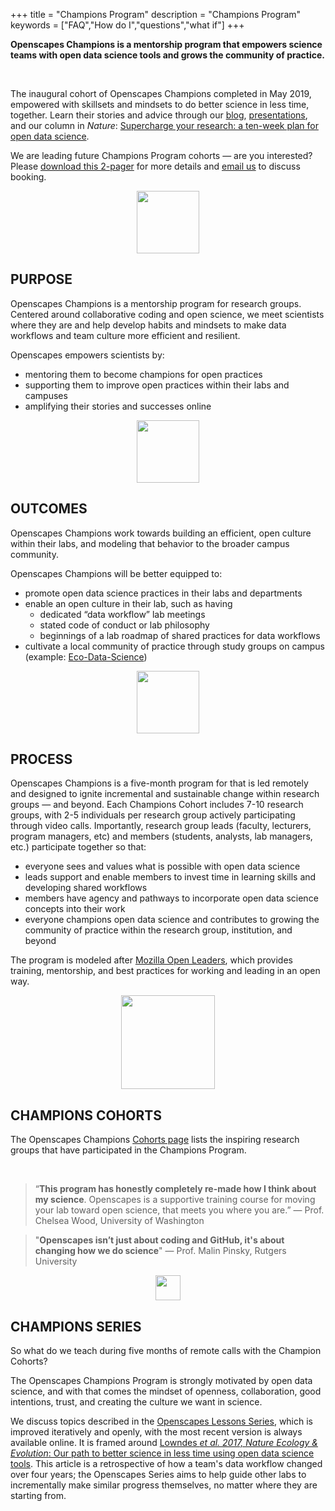 +++
title = "Champions Program"
description = "Champions Program"
keywords = ["FAQ","How do I","questions","what if"]
+++


**Openscapes Champions is a mentorship program that empowers science teams with open data science tools and grows the community of practice.**

<br>

The inaugural cohort of Openscapes Champions completed in May 2019, empowered with skillsets and mindsets to do better science in less time, together. Learn their stories and advice through our [blog](/blog/2019/06/12/wins-cohort1/), [presentations](/media), and our column in *Nature*: [Supercharge your research: a ten-week plan for open data science](https://www.nature.com/articles/d41586-019-03335-4). 

We are leading future Champions Program cohorts — are you interested? Please [download this 2-pager](https://github.com/Openscapes/website/raw/master/static/OpenscapesCohorts_2pager.pdf) for more details and [email us](mailto:openscapes@nceas.ucsb.edu) to discuss booking.


<center><img src="/img/horst_openscapes_desert_roadrunner.png" width="100px"></center>

## PURPOSE

Openscapes Champions is a mentorship program for research groups. Centered around collaborative coding and open science, we meet scientists where they are and help develop habits and mindsets to make data workflows and team culture more efficient and resilient. 
<!---This mentorship program is for early career environmental researchers in leadership roles – faculty, lecturers, program managers, and others who want to establish open data science practices in their labs and on their campuses. It helps fill a gap left by graduate education, which often lacks formal computing and data training.  --->

Openscapes empowers scientists by: 

- mentoring them to become champions for open practices
- supporting them to improve open practices within their labs and campuses
- amplifying their stories and successes online

<!---Through mentorship meetings with Champions and members of their labs, Openscapes provides these emerging scientific leaders to have the opportunity to engage with existing open practices and guide their labs take the next steps appropriate for them.

**Openscapes helps scientists become visible champions for open data science practices and promote them through their labs, teaching, and departments.**

Openscapes Champions is a mentorship program for early career researchers in leadership roles (e.g. faculty, lecturers, program managers) that helps them become visible Champions for open practices. It is designed with the vision that although scientific leaders were not formally trained in open data science practices, they can value and enable these practices through their labs, teaching, and departments.

--->


<!---

This is creating more scientists who promote something they value, not creating champions in the sports context.

https://bids.berkeley.edu/news/new-report-career-paths-and-prospects-academic-data-science--->

<center><img src="/img/horst_openscapes_desert_agave.png" width="100px"></center>

## OUTCOMES

Openscapes Champions work towards building an efficient, open culture within their labs, and modeling that behavior to the broader campus community.

Openscapes Champions will be better equipped to:

- promote open data science practices in their labs and departments
- enable an open culture in their lab, such as having
  - dedicated “data workflow” lab meetings
  - stated code of conduct or lab philosophy
  - beginnings of a lab roadmap of shared practices for data workflows
- cultivate a local community of practice through study groups on campus (example: [Eco-Data-Science](http://eco-data-science.github.io/))

<center><img src="/img/horst_openscapes_desert_tortoise.png" width="100px"></center>

## PROCESS

Openscapes Champions is a five-month program for that is led remotely and designed to ignite incremental and sustainable change within research groups — and beyond. Each Champions Cohort includes 7-10 research groups, with 2-5 individuals per research group actively participating through video calls. Importantly, research group leads (faculty, lecturers, program managers, etc) and members (students, analysts, lab managers, etc.) participate together so that: 

- everyone sees and values what is possible with open data science
- leads support and enable members to invest time in learning skills and developing shared workflows
- members have agency and pathways to incorporate open data science concepts into their work
- everyone champions open data science and contributes to growing the community of practice within the research group, institution, and beyond

The program is modeled after [Mozilla Open Leaders](https://foundation.mozilla.org/en/opportunity/mozilla-open-leaders/), which provides training, mentorship, and best practices for working and leading in an open way.

<center><img src="/img/horst_openscapes_desert_snake.png" width="150px"></center>

## CHAMPIONS COHORTS 

The Openscapes Champions [Cohorts page](/cohorts) lists the inspiring research groups that have participated in the Champions Program. 

<br> 

> “**This program has honestly completely re-made how I think about my science**. Openscapes is a supportive training course for moving your lab toward open science, that meets you where you are.”  — Prof. Chelsea Wood, University of Washington  

<!-- break --> 

> "**Openscapes isn’t just about coding and GitHub, it's about changing how we do science**" — Prof. Malin Pinsky, Rutgers University

<center><img src="/img/horst_openscapes_desert_cactus.png" width="40px"></center>


## CHAMPIONS SERIES

So what do we teach during five months of remote calls with the Champion Cohorts?

The Openscapes Champions Program is strongly motivated by open data science, and with that comes the mindset of openness, collaboration, good intentions, trust, and creating the culture we want in science. 

We discuss topics described in the [Openscapes Lessons Series](https://openscapes.github.io/series/), which is improved iteratively and openly, with the most recent version is always available online. It is framed around [Lowndes *et al. 2017, Nature Ecology & Evolution*: Our path to better science in less time using open data science tools](https://www.nature.com/articles/s41559-017-0160). This article is a retrospective of how a team's data workflow changed over four years; the Openscapes Series aims to help guide other labs to incrementally make similar progress themselves, no matter where they are starting from. 

<br>